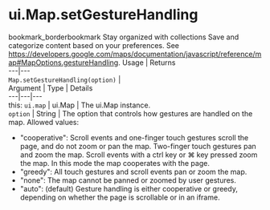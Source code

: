  
#  ui.Map.setGestureHandling
bookmark_borderbookmark Stay organized with collections  Save and categorize content based on your preferences. 
See https://developers.google.com/maps/documentation/javascript/reference/map#MapOptions.gestureHandling.
Usage | Returns  
---|---  
`Map.setGestureHandling(option)` |   
Argument | Type | Details  
---|---|---  
this: `ui.map` | ui.Map | The ui.Map instance.  
`option` | String | The option that controls how gestures are handled on the map. Allowed values: 
  * "cooperative": Scroll events and one-finger touch gestures scroll the page, and do not zoom or pan the map. Two-finger touch gestures pan and zoom the map. Scroll events with a ctrl key or ⌘ key pressed zoom the map. In this mode the map cooperates with the page.
  * "greedy": All touch gestures and scroll events pan or zoom the map.
  * "none": The map cannot be panned or zoomed by user gestures.
  * "auto": (default) Gesture handling is either cooperative or greedy, depending on whether the page is scrollable or in an iframe.

  
